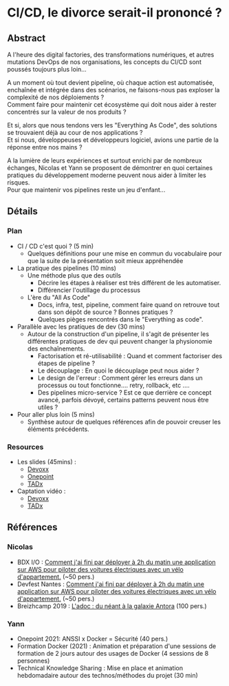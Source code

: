 # CI/CD, le divorce serait-il prononcé ?

## Abstract

A l'heure des digital factories, des transformations numériques, et autres mutations DevOps de nos organisations, les concepts du CI/CD sont poussés toujours plus loin...

A un moment où tout devient pipeline, où chaque action est automatisée, enchaînée et intégrée dans des scénarios, ne faisons-nous pas exploser la complexité de nos déploiements ? <br/>
Comment faire pour maintenir cet écosystème qui doit nous aider à rester concentrés sur la valeur de nos produits ?

Et si, alors que nous tendons vers les "Everything As Code", des solutions se trouvaient déjà au cour de nos applications ? <br/>
Et si nous, développeuses et développeurs logiciel, avions une partie de la réponse entre nos mains ?

A la lumière de leurs expériences et surtout enrichi par de nombreux échanges, Nicolas et Yann se proposent de démontrer en quoi certaines  pratiques du développement moderne peuvent nous aider à limiter les risques.<br/>
Pour que maintenir vos pipelines reste un jeu d'enfant...

## Détails

### Plan

* CI / CD c'est quoi ? (5 min)
    * Quelques définitions pour une mise en commun du vocabulaire pour que la suite de la présentation soit mieux appréhendée
* La pratique des pipelines (10 mins)
    * Une méthode plus que des outils
        * Décrire les étapes à réaliser est très différent de les automatiser.
        * Différencier l'outillage du processus
    * L'ère du "All As Code"
        * Docs, infra, test, pipeline, comment faire quand on retrouve tout dans son dépôt de source ? Bonnes pratiques ?
        * Quelques pièges rencontrés dans le "Everything as code".
* Parallèle avec les pratiques de dev (30 mins)
    * Autour de la construction d'un pipeline,  il s'agit de présenter les différentes pratiques de dev qui peuvent changer la physionomie des enchaînements.
        * Factorisation et ré-utilisabilité : Quand et comment factoriser des étapes de pipeline ?
        *  Le découplage : En quoi le découplage peut nous aider ?
        * Le design de l'erreur : Comment gérer les erreurs dans un processus ou tout fonctionne.... retry, rollback, etc ....
        * Des pipelines micro-service ? Est ce que derrière ce concept avancé, parfois dévoyé, certains patterns peuvent nous être utiles ?
* Pour aller plus loin (5 mins)
    * Synthèse autour de quelques références afin de pouvoir creuser les éléments précédents.

    
### Resources

* Les slides (45mins) : 
    * [Devoxx]( ./story/index-devoxx.html)
    * [Onepoint]( ./story/index-onepoint.html)
    * [TADx]( ./story/index-tadx.html)
* Captation vidéo :
    * [Devoxx](https://www.youtube.com/watch?v=rZKAPyKdbXM&ab_channel=DevoxxFR)
    * [TADx](https://www.youtube.com/watch?v=k9G5R-WJdys&ab_channel=TADxAgile%26DevOps)


## Références  

### Nicolas

* BDX I/O  : [Comment j'ai fini par déployer à 2h du matin une application sur AWS pour piloter des voitures électriques avec un vélo d'appartement.](https://www.bdx.io/#/schedule) (~50 pers.)
* Devfest Nantes  : [Comment j'ai fini par déployer à 2h du matin une application sur AWS pour piloter des voitures électriques avec un vélo d'appartement.](https://devfest.gdgnantes.com/sessions/comment_j_ai_fini_par_deployer_a_2h_du_matin_une_application_sur_aws_pour_piloter_des_voitures_electriques_avec_un_velo_d_appartement_/) (~50 pers.)
* Breizhcamp 2019 : [L'adoc : du néant à la galaxie Antora](https://www.youtube.com/watch?v=67QMncs1wvw) (100 pers.)

### Yann

* Onepoint 2021: ANSSI x Docker = Sécurité (40 pers.)
* Formation Docker (2021) : Animation et préparation d'une sessions de formation de 2 jours autour des usages de Docker (4 sessions de 8 personnes)
* Technical Knowledge Sharing : Mise en place et animation hebdomadaire autour des technos/méthodes du projet (30 min)